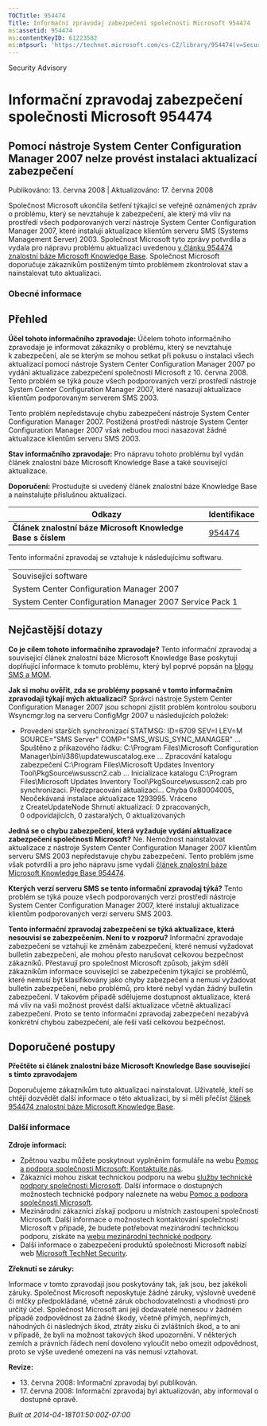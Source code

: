 ```yaml
---
TOCTitle: 954474
Title: Informační zpravodaj zabezpečení společnosti Microsoft 954474
ms:assetid: 954474
ms:contentKeyID: 61223582
ms:mtpsurl: 'https://technet.microsoft.com/cs-CZ/library/954474(v=Security.10)'
---
```


Security Advisory

Informační zpravodaj zabezpečení společnosti Microsoft 954474
=============================================================

Pomocí nástroje System Center Configuration Manager 2007 nelze provést instalaci aktualizací zabezpečení
--------------------------------------------------------------------------------------------------------

Publikováno: 13. června 2008 | Aktualizováno: 17. června 2008

Společnost Microsoft ukončila šetření týkající se veřejně oznámených zpráv o problému, který se nevztahuje k zabezpečení, ale který má vliv na prostředí všech podporovaných verzí nástroje System Center Configuration Manager 2007, které instalují aktualizace klientům serveru SMS (Systems Management Server) 2003. Společnost Microsoft tyto zprávy potvrdila a vydala pro nápravu problému aktualizaci uvedenou [v článku 954474 znalostní báze Microsoft Knowledge Base](http://support.microsoft.com/kb/954474). Společnost Microsoft doporučuje zákazníkům postiženým tímto problémem zkontrolovat stav a nainstalovat tuto aktualizaci.

### Obecné informace

Přehled
-------

<span></span>
**Účel tohoto informačního zpravodaje:** Účelem tohoto informačního zpravodaje je informovat zákazníky o problému, který se nevztahuje k zabezpečení, ale se kterým se mohou setkat při pokusu o instalaci všech aktualizací pomocí nástroje System Center Configuration Manager 2007 po vydání aktualizace zabezpečení společnosti Microsoft z 10. června 2008. Tento problém se týká pouze všech podporovaných verzí prostředí nástroje System Center Configuration Manager 2007, které nasazují aktualizace klientům podporovaným serverem SMS 2003.

Tento problém nepředstavuje chybu zabezpečení nástroje System Center Configuration Manager 2007. Postižená prostředí nástroje System Center Configuration Manager 2007 však nebudou moci nasazovat žádné aktualizace klientům serveru SMS 2003.

**Stav informačního zpravodaje:** Pro nápravu tohoto problému byl vydán článek znalostní báze Microsoft Knowledge Base a také související aktualizace.

**Doporučení:** Prostudujte si uvedený článek znalostní báze Knowledge Base a nainstalujte příslušnou aktualizaci.

| Odkazy                                                      | Identifikace                                     |
|-------------------------------------------------------------|--------------------------------------------------|
| **Článek znalostní báze Microsoft Knowledge Base s číslem** | [954474](http://support.microsoft.com/kb/954474) |

Tento informační zpravodaj se vztahuje k následujícímu softwaru.

|                                                         |
|---------------------------------------------------------|
| Související software                                    |
| System Center Configuration Manager 2007                |
| System Center Configuration Manager 2007 Service Pack 1 |

Nejčastější dotazy
------------------

<span></span>
**Co je cílem tohoto informačního zpravodaje?**
Tento informační zpravodaj a související článek znalostní báze Microsoft Knowledge Base poskytují doplňující informace k tomuto problému, který byl poprvé popsán na [blogu SMS a MOM](http://blogs.technet.com/smsandmom/archive/2008/06/12/wsus-offline-scan-catalog-fails-to-sync-on-configmgr-2007.aspx).

**Jak si mohu ověřit, zda se problémy popsané v tomto informačním zpravodaji týkají mých aktualizací?**
Správci nástroje System Center Configuration Manager 2007 jsou schopni zjistit problém kontrolou souboru Wsyncmgr.log na serveru ConfigMgr 2007 u následujících položek:

-   Provedení starších synchronizací
    STATMSG: ID=6709 SEV=I LEV=M SOURCE="SMS Server" COMP="SMS\_WSUS\_SYNC\_MANAGER" …
    Spuštěno z příkazového řádku: C:\\Program Files\\Microsoft Configuration Manager\\bin\\i386\\updatewuscatalog.exe …
    Zpracování katalogu zabezpečení C:\\Program Files\\Microsoft Updates Inventory Tool\\PkgSource\\wsusscn2.cab ...
    Inicializace katalogu C:\\Program Files\\Microsoft Updates Inventory Tool\\PkgSource\\wsusscn2.cab pro synchronizaci.
    Předzpracování aktualizací...
    Chyba 0x80004005, Neočekávaná instalace aktualizace 1293995. Vráceno z CreateUpdateNode
    Shrnutí aktualizací: 0 zpracovaných, 0 odpovídajících, 0 zastaralých, 0 aktualizovaných

**Jedná se o chybu zabezpečení, která vyžaduje vydání aktualizace zabezpečení společnosti Microsoft?**
Ne. Nemožnost nainstalovat aktualizace z nástroje System Center Configuration Manager 2007 klientům serveru SMS 2003 nepředstavuje chybu zabezpečení. Tento problém jsme však potvrdili a pro jeho nápravu jsme vydali [článek znalostní báze Microsoft Knowledge Base 954474](http://support.microsoft.com/kb/954474).

**Kterých verzí serveru SMS se tento informační zpravodaj týká?**
Tento problém se týká pouze všech podporovaných verzí prostředí nástroje System Center Configuration Manager 2007, které instalují aktualizace klientům podporovaných verzí serveru SMS 2003.

**Tento informační zpravodaj zabezpečení se týká aktualizace, která nesouvisí se zabezpečením. Není to v rozporu?**
Informační zpravodaje zabezpečení se vztahují ke změnám zabezpečení, které nemusí vyžadovat bulletin zabezpečení, ale mohou přesto narušovat celkovou bezpečnost zákazníků. Přestavují pro společnost Microsoft způsob, jakým sdělí zákazníkům informace související se zabezpečením týkající se problémů, které nemusí být klasifikovány jako chyby zabezpečení a nemusí vyžadovat bulletin zabezpečení, nebo problémů, pro které nebyl vydán žádný bulletin zabezpečení. V takovém případě sdělujeme dostupnost aktualizace, která má vliv na vaši možnost provést další aktualizace včetně aktualizací zabezpečení. Proto se tento informační zpravodaj zabezpečení nezabývá konkrétní chybou zabezpečení, ale řeší vaši celkovou bezpečnost.

Doporučené postupy
------------------

<span></span>
**Přečtěte si článek znalostní báze Microsoft Knowledge Base související s tímto zpravodajem**

Doporučujeme zákazníkům tuto aktualizaci nainstalovat. Uživatelé, kteří se chtějí dozvědět další informace o této aktualizaci, by si měli přečíst [článek 954474 znalostní báze Microsoft Knowledge Base](http://support.microsoft.com/kb/954474).

### Další informace

**Zdroje informací:**

-   Zpětnou vazbu můžete poskytnout vyplněním formuláře na webu [Pomoc a podpora společnosti Microsoft: Kontaktujte nás](https://support.microsoft.com/common/survey.aspx?scid=sw;en;1257&amp;showpage=1&amp;ws=technet&amp;sd=tech).
-   Zákazníci mohou získat technickou podporu na webu [služby technické podpory společnosti Microsoft](http://go.microsoft.com/fwlink/?linkid=21131). Další informace o dostupných možnostech technické podpory naleznete na webu [Pomoc a podpora společnosti Microsoft](http://support.microsoft.com/).
-   Mezinárodní zákazníci získají podporu u místních zastoupení společnosti Microsoft. Další informace o možnostech kontaktování společnosti Microsoft v případě, že budete potřebovat mezinárodní technickou podporu, získáte na [webu mezinárodní technické podpory](http://go.microsoft.com/fwlink/?linkid=21155).
-   Další informace o zabezpečení produktů společnosti Microsoft nabízí web [Microsoft TechNet Security](http://go.microsoft.com/fwlink/?linkid=21132).

**Zřeknutí se záruky:**

Informace v tomto zpravodaji jsou poskytovány tak, jak jsou, bez jakékoli záruky. Společnost Microsoft neposkytuje žádné záruky, výslovně uvedené či mlčky předpokládané, včetně záruk obchodovatelnosti a vhodnosti pro určitý účel. Společnost Microsoft ani její dodavatelé nenesou v žádném případě zodpovědnost za žádné škody, včetně přímých, nepřímých, náhodných či následných škod, ztráty zisku či zvláštních škod, a to ani v případě, že byli na možnost takových škod upozorněni. V některých zemích a právních řádech není dovoleno vyloučit nebo omezit odpovědnost, proto se výše uvedené omezení na vás nemusí vztahovat.

**Revize:**

-   13. června 2008: Informační zpravodaj byl publikován.
-   17. června 2008: Informační zpravodaj byl aktualizován, aby informoval o dostupné opravě.

*Built at 2014-04-18T01:50:00Z-07:00*
